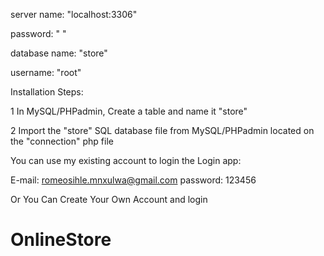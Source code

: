 server name: "localhost:3306"

password: " " 

database name: "store" 

username: "root"

Installation Steps:

1	In MySQL/PHPadmin, Create a table  and name it "store"

2	Import the "store" SQL database file from MySQL/PHPadmin located on the "connection" php file

You can use my existing account to login the Login app:

E-mail: romeosihle.mnxulwa@gmail.com 
password: 123456

Or You Can Create Your Own Account and login

# OnlineStore
